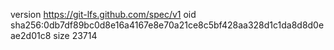version https://git-lfs.github.com/spec/v1
oid sha256:0db7df89bc0d8e16a4167e8e70a21ce8c5bf428aa328d1c1da8d8d0eae2d01c8
size 23714
